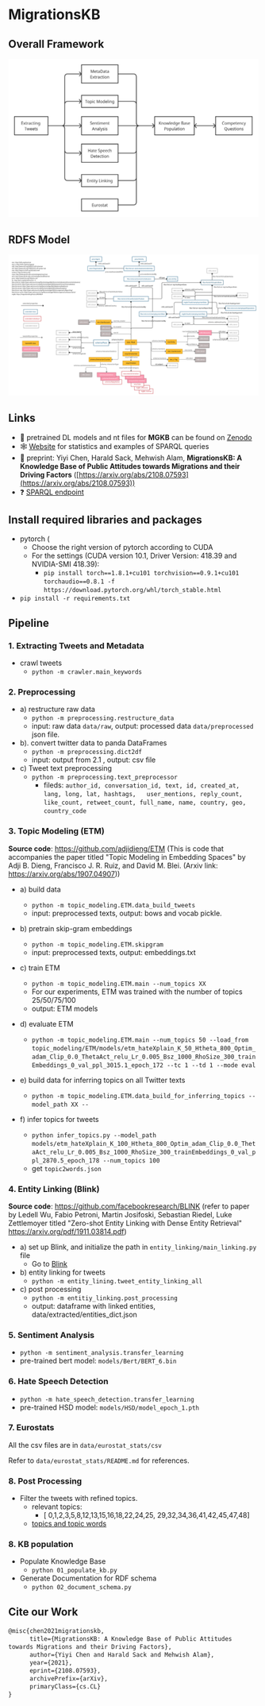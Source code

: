 # MigrationsKB

## Overall Framework
![](images/overall-framework.png)

## RDFS Model
![](images/migrationKB_schema.jpg)


## Links
* 📂 pretrained DL models and nt files for **MGKB** can be found on [Zenodo](https://zenodo.org/record/5206820#.YRqF1nUza0o)
* 🕸️ [Website](https://migrationskb.github.io/MGKB/) for statistics and examples of SPARQL queries
* 📃 preprint: Yiyi Chen, Harald Sack, Mehwish Alam, **MigrationsKB: A Knowledge Base of Public Attitudes towards Migrations and their Driving Factors**
  ([https://arxiv.org/abs/2108.07593](https://arxiv.org/abs/2108.07593))
* ❓ [SPARQL endpoint](https://mgkb.fiz-karlsruhe.de/sparql/)

## Install required libraries and packages
* pytorch (
  * Choose the right version of pytorch according to CUDA
  * For the settings (CUDA version 10.1, Driver Version: 418.39 and NVIDIA-SMI 418.39):
    *  `pip install torch==1.8.1+cu101 torchvision==0.9.1+cu101 torchaudio==0.8.1 -f https://download.pytorch.org/whl/torch_stable.html`
*   `pip install -r requirements.txt`


## Pipeline

### 1. Extracting Tweets and Metadata
- crawl tweets
  - `python -m crawler.main_keywords`

### 2. Preprocessing
* a) restructure raw data
  - `python -m preprocessing.restructure_data`
  - input: raw data `data/raw`, output: processed data `data/preprocessed` json file.
* b). convert twitter data to panda DataFrames
    - `python -m preprocessing.dict2df`
    - input: output from 2.1 , output: csv file
* c) Tweet text preprocessing
  * `python -m preprocessing.text_preprocessor`
      - fileds: 
            ```
                author_id, conversation_id, text, id, created_at, lang, long, lat, hashtags,  
                user_mentions, reply_count, like_count, retweet_count, full_name, name, country,
                geo, country_code
            ```

### 3. Topic Modeling (ETM)
**Source code**: https://github.com/adjidieng/ETM (This is code that accompanies the paper titled "Topic Modeling in Embedding Spaces" by Adji B. Dieng, Francisco J. R. Ruiz, and David M. Blei. (Arxiv link: https://arxiv.org/abs/1907.04907))


* a) build data
  * `python -m topic_modeling.ETM.data_build_tweets`
  * input: preprocessed texts, output: bows and vocab pickle.
* b) pretrain skip-gram embeddings
  * `python -m topic_modeling.ETM.skipgram`
  * input: preprocessed texts, output: embeddings.txt
* c) train ETM
  * `python -m topic_modeling.ETM.main --num_topics XX`
  * For our experiments, ETM was trained with the number of topics 25/50/75/100
  * output: ETM models
* d) evaluate ETM
  * `python -m topic_modeling.ETM.main --num_topics 50 --load_from topic_modeling/ETM/models/etm_hateXplain_K_50_Htheta_800_Optim_adam_Clip_0.0_ThetaAct_relu_Lr_0.005_Bsz_1000_RhoSize_300_trainEmbeddings_0_val_ppl_3015.1_epoch_172 --tc 1 --td 1 --mode eval`
* e) build data for inferring topics on all Twitter texts
  * `python -m topic_modeling.ETM.data_build_for_inferring_topics --model_path XX --`

* f) infer topics for tweets
  * `python infer_topics.py --model_path models/etm_hateXplain_K_100_Htheta_800_Optim_adam_Clip_0.0_ThetaAct_relu_Lr_0.005_Bsz_1000_RhoSize_300_trainEmbeddings_0_val_ppl_2870.5_epoch_178 --num_topics 100 `
  * get `topic2words.json`


### 4. Entity Linking (Blink)
**Source code**: https://github.com/facebookresearch/BLINK (refer to paper by  Ledell Wu, Fabio Petroni, Martin Josifoski, Sebastian Riedel, Luke Zettlemoyer titled "Zero-shot Entity Linking with Dense Entity Retrieval" https://arxiv.org/pdf/1911.03814.pdf)

* a) set up Blink, and initialize the path in `entity_linking/main_linking.py` file
  * Go to [Blink](https://github.com/facebookresearch/BLINK)
* b) entity linking for tweets
  * `python -m entity_lining.tweet_entity_linking_all`
* c) post processing 
  * `python -m entitiy_linking.post_processing`
  * output: dataframe with linked entities, data/extracted/entities_dict.json
  

### 5. Sentiment Analysis

* `python -m sentiment_analysis.transfer_learning`
* pre-trained bert model: `models/Bert/BERT_6.bin`

### 6. Hate Speech Detection
* `python -m hate_speech_detection.transfer_learning`
* pre-trained HSD model: `models/HSD/model_epoch_1.pth`

### 7. Eurostats
All the csv files are in `data/eurostat_stats/csv`

Refer to `data/eurostat_stats/README.md` for references.

### 8. Post Processing
* Filter the tweets with refined topics.
  * relevant topics: 
    * [ 0,1,2,3,5,8,12,13,15,16,18,22,24,25, 29,32,34,36,41,42,45,47,48]
  * [topics and topic words](https://github.com/migrationsKB/MGKB/tree/master/topic_modeling/topic_words)
  

### 8. KB population
* Populate Knowledge Base
  * `python 01_populate_kb.py`
* Generate Documentation for RDF schema
  * `python 02_document_schema.py`


## Cite our Work
```
@misc{chen2021migrationskb,
      title={MigrationsKB: A Knowledge Base of Public Attitudes towards Migrations and their Driving Factors}, 
      author={Yiyi Chen and Harald Sack and Mehwish Alam},
      year={2021},
      eprint={2108.07593},
      archivePrefix={arXiv},
      primaryClass={cs.CL}
}
```
